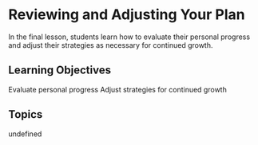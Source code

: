 # Reviewing and Adjusting Your Plan

In the final lesson, students learn how to evaluate their personal progress and adjust their strategies as necessary for continued growth.

## Learning Objectives
Evaluate personal progress
Adjust strategies for continued growth

## Topics
undefined